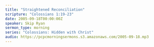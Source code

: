 ```yaml
---
title: "Straightened Reconciliation"
scripture: "Colossians 1:19-23"
date: 2005-09-18T00:00:00Z
speaker: Skip Ryan
sermon_type: morning
series: "Colossians: Hidden with Christ"
audio: https://pcpcmorningsermons.s3.amazonaws.com/2005-09-18.mp3 
---
```



